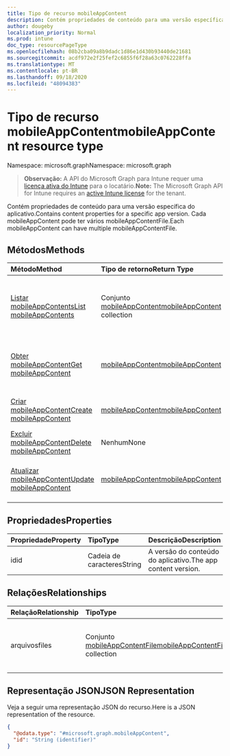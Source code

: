 ```yaml
---
title: Tipo de recurso mobileAppContent
description: Contém propriedades de conteúdo para uma versão específica do aplicativo. Cada mobileAppContent pode ter vários mobileAppContentFile.
author: dougeby
localization_priority: Normal
ms.prod: intune
doc_type: resourcePageType
ms.openlocfilehash: 08b2cba09a8b9dadc1d86e1d430b93440de21681
ms.sourcegitcommit: acdf972e2f25fef2c6855f6f28a63c0762228ffa
ms.translationtype: MT
ms.contentlocale: pt-BR
ms.lasthandoff: 09/18/2020
ms.locfileid: "48094383"
---
```

# <a name="mobileappcontent-resource-type"></a><span data-ttu-id="8f46f-104">Tipo de recurso mobileAppContent</span><span class="sxs-lookup"><span data-stu-id="8f46f-104">mobileAppContent resource type</span></span>

<span data-ttu-id="8f46f-105">Namespace: microsoft.graph</span><span class="sxs-lookup"><span data-stu-id="8f46f-105">Namespace: microsoft.graph</span></span>

> <span data-ttu-id="8f46f-106">**Observação:** A API do Microsoft Graph para Intune requer uma [licença ativa do Intune](https://go.microsoft.com/fwlink/?linkid=839381) para o locatário.</span><span class="sxs-lookup"><span data-stu-id="8f46f-106">**Note:** The Microsoft Graph API for Intune requires an [active Intune license](https://go.microsoft.com/fwlink/?linkid=839381) for the tenant.</span></span>

<span data-ttu-id="8f46f-107">Contém propriedades de conteúdo para uma versão específica do aplicativo.</span><span class="sxs-lookup"><span data-stu-id="8f46f-107">Contains content properties for a specific app version.</span></span> <span data-ttu-id="8f46f-108">Cada mobileAppContent pode ter vários mobileAppContentFile.</span><span class="sxs-lookup"><span data-stu-id="8f46f-108">Each mobileAppContent can have multiple mobileAppContentFile.</span></span>

## <a name="methods"></a><span data-ttu-id="8f46f-109">Métodos</span><span class="sxs-lookup"><span data-stu-id="8f46f-109">Methods</span></span>
|<span data-ttu-id="8f46f-110">Método</span><span class="sxs-lookup"><span data-stu-id="8f46f-110">Method</span></span>|<span data-ttu-id="8f46f-111">Tipo de retorno</span><span class="sxs-lookup"><span data-stu-id="8f46f-111">Return Type</span></span>|<span data-ttu-id="8f46f-112">Descrição</span><span class="sxs-lookup"><span data-stu-id="8f46f-112">Description</span></span>|
|:---|:---|:---|
|[<span data-ttu-id="8f46f-113">Listar mobileAppContents</span><span class="sxs-lookup"><span data-stu-id="8f46f-113">List mobileAppContents</span></span>](../api/intune-apps-mobileappcontent-list.md)|<span data-ttu-id="8f46f-114">Conjunto [mobileAppContent](../resources/intune-apps-mobileappcontent.md)</span><span class="sxs-lookup"><span data-stu-id="8f46f-114">[mobileAppContent](../resources/intune-apps-mobileappcontent.md) collection</span></span>|<span data-ttu-id="8f46f-115">Listar propriedades e relações de objetos de [mobileAppContent](../resources/intune-apps-mobileappcontent.md).</span><span class="sxs-lookup"><span data-stu-id="8f46f-115">List properties and relationships of the [mobileAppContent](../resources/intune-apps-mobileappcontent.md) objects.</span></span>|
|[<span data-ttu-id="8f46f-116">Obter mobileAppContent</span><span class="sxs-lookup"><span data-stu-id="8f46f-116">Get mobileAppContent</span></span>](../api/intune-apps-mobileappcontent-get.md)|[<span data-ttu-id="8f46f-117">mobileAppContent</span><span class="sxs-lookup"><span data-stu-id="8f46f-117">mobileAppContent</span></span>](../resources/intune-apps-mobileappcontent.md)|<span data-ttu-id="8f46f-118">Ler propriedades e relações de objetos de [mobileAppContent](../resources/intune-apps-mobileappcontent.md).</span><span class="sxs-lookup"><span data-stu-id="8f46f-118">Read properties and relationships of the [mobileAppContent](../resources/intune-apps-mobileappcontent.md) object.</span></span>|
|[<span data-ttu-id="8f46f-119">Criar mobileAppContent</span><span class="sxs-lookup"><span data-stu-id="8f46f-119">Create mobileAppContent</span></span>](../api/intune-apps-mobileappcontent-create.md)|[<span data-ttu-id="8f46f-120">mobileAppContent</span><span class="sxs-lookup"><span data-stu-id="8f46f-120">mobileAppContent</span></span>](../resources/intune-apps-mobileappcontent.md)|<span data-ttu-id="8f46f-121">Criar um novo objeto de [mobileAppContent](../resources/intune-apps-mobileappcontent.md).</span><span class="sxs-lookup"><span data-stu-id="8f46f-121">Create a new [mobileAppContent](../resources/intune-apps-mobileappcontent.md) object.</span></span>|
|[<span data-ttu-id="8f46f-122">Excluir mobileAppContent</span><span class="sxs-lookup"><span data-stu-id="8f46f-122">Delete mobileAppContent</span></span>](../api/intune-apps-mobileappcontent-delete.md)|<span data-ttu-id="8f46f-123">Nenhum</span><span class="sxs-lookup"><span data-stu-id="8f46f-123">None</span></span>|<span data-ttu-id="8f46f-124">Excluir [mobileAppContent](../resources/intune-apps-mobileappcontent.md).</span><span class="sxs-lookup"><span data-stu-id="8f46f-124">Deletes a [mobileAppContent](../resources/intune-apps-mobileappcontent.md).</span></span>|
|[<span data-ttu-id="8f46f-125">Atualizar mobileAppContent</span><span class="sxs-lookup"><span data-stu-id="8f46f-125">Update mobileAppContent</span></span>](../api/intune-apps-mobileappcontent-update.md)|[<span data-ttu-id="8f46f-126">mobileAppContent</span><span class="sxs-lookup"><span data-stu-id="8f46f-126">mobileAppContent</span></span>](../resources/intune-apps-mobileappcontent.md)|<span data-ttu-id="8f46f-127">Atualizar as propriedades de um objeto de [mobileAppContent](../resources/intune-apps-mobileappcontent.md).</span><span class="sxs-lookup"><span data-stu-id="8f46f-127">Update the properties of a [mobileAppContent](../resources/intune-apps-mobileappcontent.md) object.</span></span>|

## <a name="properties"></a><span data-ttu-id="8f46f-128">Propriedades</span><span class="sxs-lookup"><span data-stu-id="8f46f-128">Properties</span></span>
|<span data-ttu-id="8f46f-129">Propriedade</span><span class="sxs-lookup"><span data-stu-id="8f46f-129">Property</span></span>|<span data-ttu-id="8f46f-130">Tipo</span><span class="sxs-lookup"><span data-stu-id="8f46f-130">Type</span></span>|<span data-ttu-id="8f46f-131">Descrição</span><span class="sxs-lookup"><span data-stu-id="8f46f-131">Description</span></span>|
|:---|:---|:---|
|<span data-ttu-id="8f46f-132">id</span><span class="sxs-lookup"><span data-stu-id="8f46f-132">id</span></span>|<span data-ttu-id="8f46f-133">Cadeia de caracteres</span><span class="sxs-lookup"><span data-stu-id="8f46f-133">String</span></span>|<span data-ttu-id="8f46f-134">A versão do conteúdo do aplicativo.</span><span class="sxs-lookup"><span data-stu-id="8f46f-134">The app content version.</span></span>|

## <a name="relationships"></a><span data-ttu-id="8f46f-135">Relações</span><span class="sxs-lookup"><span data-stu-id="8f46f-135">Relationships</span></span>
|<span data-ttu-id="8f46f-136">Relação</span><span class="sxs-lookup"><span data-stu-id="8f46f-136">Relationship</span></span>|<span data-ttu-id="8f46f-137">Tipo</span><span class="sxs-lookup"><span data-stu-id="8f46f-137">Type</span></span>|<span data-ttu-id="8f46f-138">Descrição</span><span class="sxs-lookup"><span data-stu-id="8f46f-138">Description</span></span>|
|:---|:---|:---|
|<span data-ttu-id="8f46f-139">arquivos</span><span class="sxs-lookup"><span data-stu-id="8f46f-139">files</span></span>|<span data-ttu-id="8f46f-140">Conjunto [mobileAppContentFile](../resources/intune-apps-mobileappcontentfile.md)</span><span class="sxs-lookup"><span data-stu-id="8f46f-140">[mobileAppContentFile](../resources/intune-apps-mobileappcontentfile.md) collection</span></span>|<span data-ttu-id="8f46f-141">A lista dos arquivos desta versão de conteúdo do aplicativo.</span><span class="sxs-lookup"><span data-stu-id="8f46f-141">The list of files for this app content version.</span></span>|

## <a name="json-representation"></a><span data-ttu-id="8f46f-142">Representação JSON</span><span class="sxs-lookup"><span data-stu-id="8f46f-142">JSON Representation</span></span>
<span data-ttu-id="8f46f-143">Veja a seguir uma representação JSON do recurso.</span><span class="sxs-lookup"><span data-stu-id="8f46f-143">Here is a JSON representation of the resource.</span></span>
<!-- {
  "blockType": "resource",
  "keyProperty": "id",
  "@odata.type": "microsoft.graph.mobileAppContent"
}
-->
``` json
{
  "@odata.type": "#microsoft.graph.mobileAppContent",
  "id": "String (identifier)"
}
```









